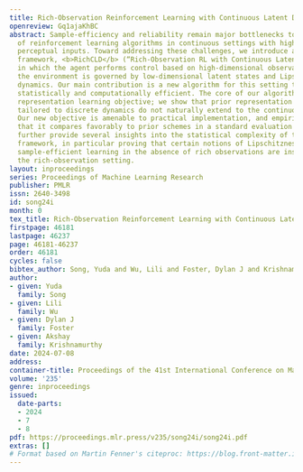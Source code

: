 ```yaml
---
title: Rich-Observation Reinforcement Learning with Continuous Latent Dynamics
openreview: Gq1ajaKhBC
abstract: Sample-efficiency and reliability remain major bottlenecks toward wide adoption
  of reinforcement learning algorithms in continuous settings with high-dimensional
  perceptual inputs. Toward addressing these challenges, we introduce a new theoretical
  framework, <b>RichCLD</b> (“Rich-Observation RL with Continuous Latent Dynamics”),
  in which the agent performs control based on high-dimensional observations, but
  the environment is governed by low-dimensional latent states and Lipschitz continuous
  dynamics. Our main contribution is a new algorithm for this setting that is provably
  statistically and computationally efficient. The core of our algorithm is a new
  representation learning objective; we show that prior representation learning schemes
  tailored to discrete dynamics do not naturally extend to the continuous setting.
  Our new objective is amenable to practical implementation, and empirically, we find
  that it compares favorably to prior schemes in a standard evaluation protocol. We
  further provide several insights into the statistical complexity of the <b>RichCLD</b>
  framework, in particular proving that certain notions of Lipschitzness that admit
  sample-efficient learning in the absence of rich observations are insufficient in
  the rich-observation setting.
layout: inproceedings
series: Proceedings of Machine Learning Research
publisher: PMLR
issn: 2640-3498
id: song24i
month: 0
tex_title: Rich-Observation Reinforcement Learning with Continuous Latent Dynamics
firstpage: 46181
lastpage: 46237
page: 46181-46237
order: 46181
cycles: false
bibtex_author: Song, Yuda and Wu, Lili and Foster, Dylan J and Krishnamurthy, Akshay
author:
- given: Yuda
  family: Song
- given: Lili
  family: Wu
- given: Dylan J
  family: Foster
- given: Akshay
  family: Krishnamurthy
date: 2024-07-08
address:
container-title: Proceedings of the 41st International Conference on Machine Learning
volume: '235'
genre: inproceedings
issued:
  date-parts:
  - 2024
  - 7
  - 8
pdf: https://proceedings.mlr.press/v235/song24i/song24i.pdf
extras: []
# Format based on Martin Fenner's citeproc: https://blog.front-matter.io/posts/citeproc-yaml-for-bibliographies/
---
```

